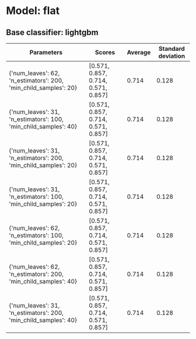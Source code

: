 # Model: flat
## Base classifier: lightgbm
|Parameters|Scores|Average|Standard deviation|
|----------|------|-------|------------------|
|{'num_leaves': 62, 'n_estimators': 200, 'min_child_samples': 20}|[0.571, 0.857, 0.714, 0.571, 0.857]|0.714|0.128|
|{'num_leaves': 31, 'n_estimators': 100, 'min_child_samples': 40}|[0.571, 0.857, 0.714, 0.571, 0.857]|0.714|0.128|
|{'num_leaves': 31, 'n_estimators': 200, 'min_child_samples': 20}|[0.571, 0.857, 0.714, 0.571, 0.857]|0.714|0.128|
|{'num_leaves': 31, 'n_estimators': 100, 'min_child_samples': 20}|[0.571, 0.857, 0.714, 0.571, 0.857]|0.714|0.128|
|{'num_leaves': 62, 'n_estimators': 100, 'min_child_samples': 20}|[0.571, 0.857, 0.714, 0.571, 0.857]|0.714|0.128|
|{'num_leaves': 62, 'n_estimators': 200, 'min_child_samples': 40}|[0.571, 0.857, 0.714, 0.571, 0.857]|0.714|0.128|
|{'num_leaves': 31, 'n_estimators': 200, 'min_child_samples': 40}|[0.571, 0.857, 0.714, 0.571, 0.857]|0.714|0.128|
